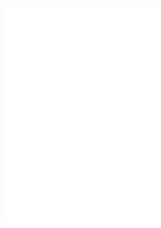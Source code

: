 <!-- 
![Top Langs](https://github-readme-stats.vercel.app/api/top-langs/?username=Rovniced&langs_count=10&hide=html&theme=dark&bg_color=DEG,1E90FF,87CEEB&text_color=E6E6FA&icon_color=FFFACD)
-->
<div style="position:relative; display: flex; flex-wrap: nowrap;"> 
    <img style='position:absolute; z-index:1;' src='metrics.plugin.isocalendar.fullyear.svg' alt="metrics.plugin.isocalendar.fullyear.svg"/>
</div> 


<a href="Enlysure's GitHub">
  <img height=200 align="center" src="https://github-stats.enlysure.com/api?username=Rovniced&show_icons=true&theme=radical&include_all_commits=true&cache_seconds=86400" />
</a>
<a href="Enlysure's Top">
  <img height=200 align="center" src="https://github-stats.enlysure.com/api/top-langs/?username=Rovniced&theme=radical&layout=donut&exclude_repo=PCL_scr&langs_count=6&hide=html&cache_seconds=86400" />
</a>


##  👋Who am i

- 在校学生 A student
- 喜欢写垃圾代码（） Likes to creat useless things.
- [个人主页 Personal Website](https://enlysure.com)

## 📫Contact me

-   [GitHub](https://github.com/Rovniced)
-   [E-mail](mailto:enlysure@gmail.com)
-   [Telegram](https://t.me/luotianyi_bot)

![count](https://count.getloli.com/get/@Rovniced)

<div style="position:relative; display: flex; flex-wrap: nowrap;"> 
  <img src="https://raw.githubusercontent.com/Rovniced/Rovniced/output/github-contribution-grid-snake.svg">
</div> 
